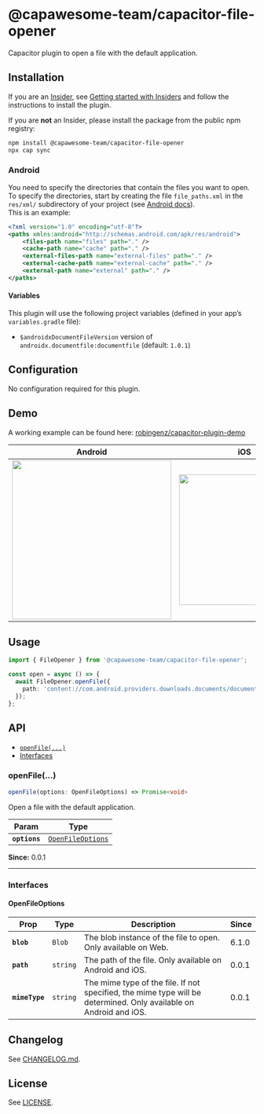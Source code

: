 # @capawesome-team/capacitor-file-opener

Capacitor plugin to open a file with the default application.

## Installation

If you are an [Insider](https://capawesome.io/insiders/#what-is-insiders), see [Getting started with Insiders](https://capawesome.io/insiders/getting-started/?plugin=capacitor-file-opener) and follow the instructions to install the plugin.

If you are **not** an Insider, please install the package from the public npm registry:

```bash
npm install @capawesome-team/capacitor-file-opener
npx cap sync
```

### Android

You need to specify the directories that contain the files you want to open.
To specify the directories, start by creating the file `file_paths.xml` in the `res/xml/` subdirectory of your project (see [Android docs](https://developer.android.com/training/secure-file-sharing/setup-sharing#DefineMetaData)).  
This is an example:

```xml
<?xml version="1.0" encoding="utf-8"?>
<paths xmlns:android="http://schemas.android.com/apk/res/android">
    <files-path name="files" path="." />
    <cache-path name="cache" path="." />
    <external-files-path name="external-files" path="." />
    <external-cache-path name="external-cache" path="." />
    <external-path name="external" path="." />
</paths>
```

#### Variables

This plugin will use the following project variables (defined in your app’s `variables.gradle` file):

- `$androidxDocumentFileVersion` version of `androidx.documentfile:documentfile` (default: `1.0.1`)

## Configuration

No configuration required for this plugin.

## Demo

A working example can be found here: [robingenz/capacitor-plugin-demo](https://github.com/robingenz/capacitor-plugin-demo)

| Android                                                                                                                         | iOS                                                                                                                             |
| ------------------------------------------------------------------------------------------------------------------------------- | ------------------------------------------------------------------------------------------------------------------------------- |
| <img src="https://user-images.githubusercontent.com/13857929/185747140-7e59ca70-96c9-4d67-a3b3-8fd9c7eb1546.gif" width="324" /> | <img src="https://user-images.githubusercontent.com/13857929/185747133-62a2b5e5-ff6f-4b30-871c-4c3609db7829.gif" width="266" /> |

## Usage

```typescript
import { FileOpener } from '@capawesome-team/capacitor-file-opener';

const open = async () => {
  await FileOpener.openFile({
    path: 'content://com.android.providers.downloads.documents/document/msf%3A1000000073',
  });
};
```

## API

<docgen-index>

* [`openFile(...)`](#openfile)
* [Interfaces](#interfaces)

</docgen-index>

<docgen-api>
<!--Update the source file JSDoc comments and rerun docgen to update the docs below-->

### openFile(...)

```typescript
openFile(options: OpenFileOptions) => Promise<void>
```

Open a file with the default application.

| Param         | Type                                                        |
| ------------- | ----------------------------------------------------------- |
| **`options`** | <code><a href="#openfileoptions">OpenFileOptions</a></code> |

**Since:** 0.0.1

--------------------


### Interfaces


#### OpenFileOptions

| Prop           | Type                | Description                                                                                                       | Since |
| -------------- | ------------------- | ----------------------------------------------------------------------------------------------------------------- | ----- |
| **`blob`**     | <code>Blob</code>   | The blob instance of the file to open. Only available on Web.                                                     | 6.1.0 |
| **`path`**     | <code>string</code> | The path of the file. Only available on Android and iOS.                                                          | 0.0.1 |
| **`mimeType`** | <code>string</code> | The mime type of the file. If not specified, the mime type will be determined. Only available on Android and iOS. | 0.0.1 |

</docgen-api>

## Changelog

See [CHANGELOG.md](https://github.com/capawesome-team/capacitor-plugins/blob/main/packages/file-opener/CHANGELOG.md).

## License

See [LICENSE](https://github.com/capawesome-team/capacitor-plugins/blob/main/packages/file-opener/LICENSE).
